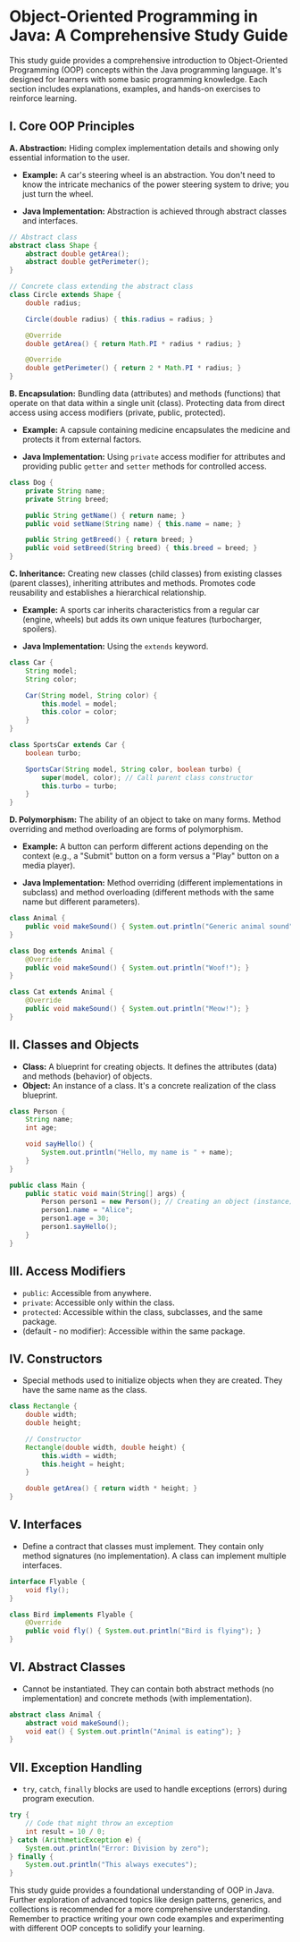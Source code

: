 # Object-Oriented Programming in Java: A Comprehensive Study Guide

This study guide provides a comprehensive introduction to Object-Oriented Programming (OOP) concepts within the Java programming language.  It's designed for learners with some basic programming knowledge.  Each section includes explanations, examples, and hands-on exercises to reinforce learning.


## I. Core OOP Principles

**A. Abstraction:** Hiding complex implementation details and showing only essential information to the user.

*   **Example:** A car's steering wheel is an abstraction.  You don't need to know the intricate mechanics of the power steering system to drive; you just turn the wheel.

*   **Java Implementation:**  Abstraction is achieved through abstract classes and interfaces.

```java
// Abstract class
abstract class Shape {
    abstract double getArea();
    abstract double getPerimeter();
}

// Concrete class extending the abstract class
class Circle extends Shape {
    double radius;

    Circle(double radius) { this.radius = radius; }

    @Override
    double getArea() { return Math.PI * radius * radius; }

    @Override
    double getPerimeter() { return 2 * Math.PI * radius; }
}
```

**B. Encapsulation:** Bundling data (attributes) and methods (functions) that operate on that data within a single unit (class).  Protecting data from direct access using access modifiers (private, public, protected).

*   **Example:** A capsule containing medicine encapsulates the medicine and protects it from external factors.

*   **Java Implementation:**  Using `private` access modifier for attributes and providing public `getter` and `setter` methods for controlled access.

```java
class Dog {
    private String name;
    private String breed;

    public String getName() { return name; }
    public void setName(String name) { this.name = name; }

    public String getBreed() { return breed; }
    public void setBreed(String breed) { this.breed = breed; }
}
```

**C. Inheritance:** Creating new classes (child classes) from existing classes (parent classes), inheriting attributes and methods.  Promotes code reusability and establishes a hierarchical relationship.

*   **Example:** A sports car inherits characteristics from a regular car (engine, wheels) but adds its own unique features (turbocharger, spoilers).

*   **Java Implementation:** Using the `extends` keyword.

```java
class Car {
    String model;
    String color;

    Car(String model, String color) {
        this.model = model;
        this.color = color;
    }
}

class SportsCar extends Car {
    boolean turbo;

    SportsCar(String model, String color, boolean turbo) {
        super(model, color); // Call parent class constructor
        this.turbo = turbo;
    }
}
```

**D. Polymorphism:** The ability of an object to take on many forms.  Method overriding and method overloading are forms of polymorphism.

*   **Example:**  A button can perform different actions depending on the context (e.g., a "Submit" button on a form versus a "Play" button on a media player).

*   **Java Implementation:** Method overriding (different implementations in subclass) and method overloading (different methods with the same name but different parameters).


```java
class Animal {
    public void makeSound() { System.out.println("Generic animal sound"); }
}

class Dog extends Animal {
    @Override
    public void makeSound() { System.out.println("Woof!"); }
}

class Cat extends Animal {
    @Override
    public void makeSound() { System.out.println("Meow!"); }
}
```


## II. Classes and Objects

*   **Class:** A blueprint for creating objects.  It defines the attributes (data) and methods (behavior) of objects.
*   **Object:** An instance of a class.  It's a concrete realization of the class blueprint.

```java
class Person {
    String name;
    int age;

    void sayHello() {
        System.out.println("Hello, my name is " + name);
    }
}

public class Main {
    public static void main(String[] args) {
        Person person1 = new Person(); // Creating an object (instance) of the Person class
        person1.name = "Alice";
        person1.age = 30;
        person1.sayHello();
    }
}
```

## III. Access Modifiers

*   `public`: Accessible from anywhere.
*   `private`: Accessible only within the class.
*   `protected`: Accessible within the class, subclasses, and the same package.
*   (default - no modifier): Accessible within the same package.


## IV. Constructors

*   Special methods used to initialize objects when they are created.  They have the same name as the class.

```java
class Rectangle {
    double width;
    double height;

    // Constructor
    Rectangle(double width, double height) {
        this.width = width;
        this.height = height;
    }

    double getArea() { return width * height; }
}
```


## V. Interfaces

*   Define a contract that classes must implement.  They contain only method signatures (no implementation).  A class can implement multiple interfaces.

```java
interface Flyable {
    void fly();
}

class Bird implements Flyable {
    @Override
    public void fly() { System.out.println("Bird is flying"); }
}
```

## VI. Abstract Classes

*   Cannot be instantiated.  They can contain both abstract methods (no implementation) and concrete methods (with implementation).

```java
abstract class Animal {
    abstract void makeSound();
    void eat() { System.out.println("Animal is eating"); }
}
```

## VII. Exception Handling

*   `try`, `catch`, `finally` blocks are used to handle exceptions (errors) during program execution.

```java
try {
    // Code that might throw an exception
    int result = 10 / 0;
} catch (ArithmeticException e) {
    System.out.println("Error: Division by zero");
} finally {
    System.out.println("This always executes");
}
```


This study guide provides a foundational understanding of OOP in Java. Further exploration of advanced topics like design patterns, generics, and collections is recommended for a more comprehensive understanding.  Remember to practice writing your own code examples and experimenting with different OOP concepts to solidify your learning.
